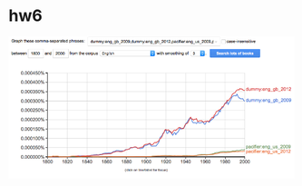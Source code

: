 # hw6
![](https://github.com/Alice1ee/hw6/blob/master/Снимок%20экрана%202018-04-09%20в%2014.23.50.png)
